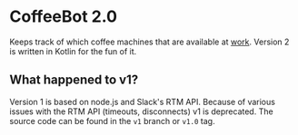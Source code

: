 # CoffeeBot 2.0

Keeps track of which coffee machines that are available at [work](https://payex.com). Version 2 is written in Kotlin for the fun of it.


## What happened to v1?

Version 1 is based on node.js and Slack's RTM API. Because of various issues with the RTM API (timeouts, disconnects) v1 is deprecated. The source code can be found in the `v1` branch or `v1.0` tag.
